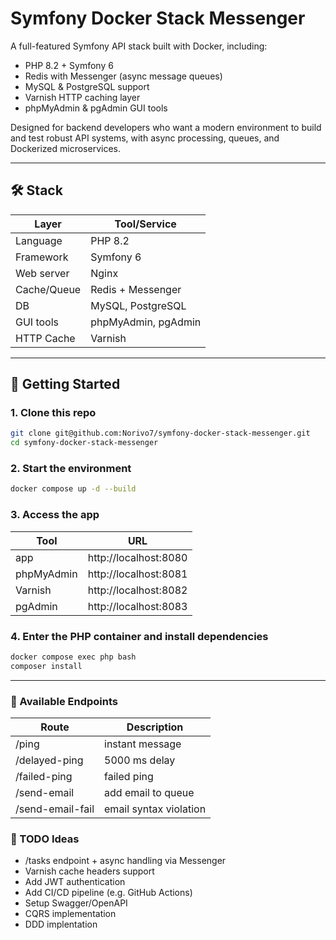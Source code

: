 # Symfony Docker Stack Messenger 

A full-featured Symfony API stack built with Docker, including:

- PHP 8.2 + Symfony 6
- Redis with Messenger (async message queues)
- MySQL & PostgreSQL support
- Varnish HTTP caching layer
- phpMyAdmin & pgAdmin GUI tools

Designed for backend developers who want a modern environment to build and test robust API systems, with async processing, queues, and Dockerized microservices.

---

## 🛠️ Stack

| Layer        | Tool/Service        |
|--------------|---------------------|
| Language     | PHP 8.2             |
| Framework    | Symfony 6           |
| Web server   | Nginx               |
| Cache/Queue  | Redis + Messenger   |
| DB           | MySQL, PostgreSQL   |
| GUI tools    | phpMyAdmin, pgAdmin |
| HTTP Cache   | Varnish             |

---

## 🚀 Getting Started

### 1. Clone this repo
```bash
git clone git@github.com:Norivo7/symfony-docker-stack-messenger.git
cd symfony-docker-stack-messenger
```
### 2. Start the environment
```bash
docker compose up -d --build
```

### 3. Access the app

| Tool        | URL                   |
|-------------|-----------------------|
| app	        | http://localhost:8080 |
| phpMyAdmin	 | http://localhost:8081 |
| Varnish     | http://localhost:8082 |
| pgAdmin	    | http://localhost:8083 |

###  4. Enter the PHP container and install dependencies

```   bash
docker compose exec php bash
composer install
```

---

### 🔁 Available Endpoints

| Route            | Description            |
|------------------|------------------------|
| /ping            | instant message        |
| /delayed-ping    | 5000 ms delay          |
| /failed-ping     | failed ping            |
| /send-email      | add email to queue     |
| /send-email-fail | email syntax violation |


### 🧠 TODO Ideas
- /tasks endpoint + async handling via Messenger
- Varnish cache headers support
- Add JWT authentication
- Add CI/CD pipeline (e.g. GitHub Actions)
- Setup Swagger/OpenAPI
- CQRS implementation
- DDD implentation
